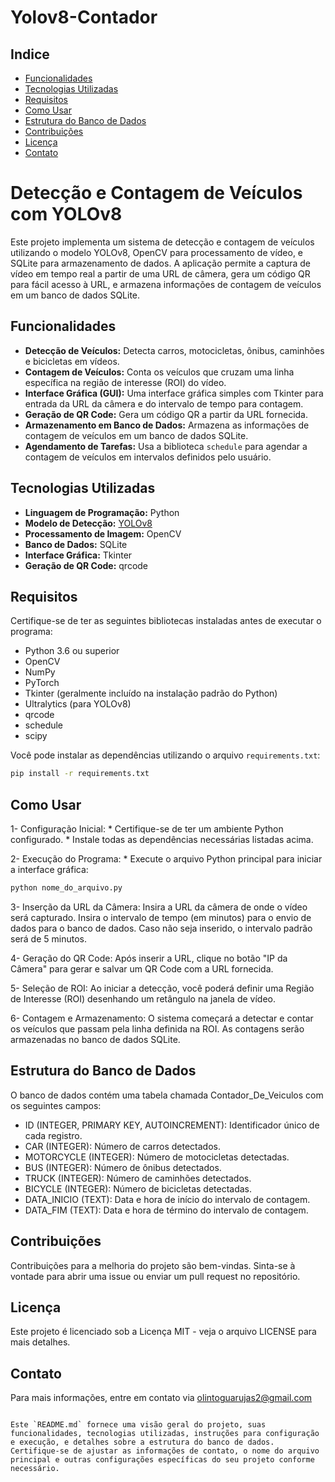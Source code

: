 # Yolov8-Contador

## Indice

- [Funcionalidades](#funcionalidades) <br>
- [Tecnologias Utilizadas](#tecnologias-utilizadas) <br>
- [Requisitos](#requisitos) <br>
- [Como Usar](#como-usar) <br>
- [Estrutura do Banco de Dados](#estrutura-do-banco-de-dados) <br>
- [Contribuições](#contribuições) <br>
- [Licença](#licença) <br>
- [Contato](#contato) <br>

# Detecção e Contagem de Veículos com YOLOv8

Este projeto implementa um sistema de detecção e contagem de veículos utilizando o modelo YOLOv8, OpenCV para processamento de vídeo, e SQLite para armazenamento de dados. A aplicação permite a captura de vídeo em tempo real a partir de uma URL de câmera, gera um código QR para fácil acesso à URL, e armazena informações de contagem de veículos em um banco de dados SQLite.

## Funcionalidades

- **Detecção de Veículos:** Detecta carros, motocicletas, ônibus, caminhões e bicicletas em vídeos.
- **Contagem de Veículos:** Conta os veículos que cruzam uma linha específica na região de interesse (ROI) do vídeo.
- **Interface Gráfica (GUI):** Uma interface gráfica simples com Tkinter para entrada da URL da câmera e do intervalo de tempo para contagem.
- **Geração de QR Code:** Gera um código QR a partir da URL fornecida.
- **Armazenamento em Banco de Dados:** Armazena as informações de contagem de veículos em um banco de dados SQLite.
- **Agendamento de Tarefas:** Usa a biblioteca `schedule` para agendar a contagem de veículos em intervalos definidos pelo usuário.

## Tecnologias Utilizadas

- **Linguagem de Programação:** Python
- **Modelo de Detecção:** [YOLOv8](https://github.com/ultralytics/ultralytics)
- **Processamento de Imagem:** OpenCV
- **Banco de Dados:** SQLite
- **Interface Gráfica:** Tkinter
- **Geração de QR Code:** qrcode

## Requisitos

Certifique-se de ter as seguintes bibliotecas instaladas antes de executar o programa:

- Python 3.6 ou superior
- OpenCV
- NumPy
- PyTorch
- Tkinter (geralmente incluído na instalação padrão do Python)
- Ultralytics (para YOLOv8)
- qrcode
- schedule
- scipy

Você pode instalar as dependências utilizando o arquivo `requirements.txt`:

```bash
pip install -r requirements.txt
```

## Como Usar

  1- Configuração Inicial:
      * Certifique-se de ter um ambiente Python configurado.
      * Instale todas as dependências necessárias listadas acima.

  2- Execução do Programa:
      * Execute o arquivo Python principal para iniciar a interface gráfica:

```bash
python nome_do_arquivo.py
```

  3- Inserção da URL da Câmera:
        Insira a URL da câmera de onde o vídeo será capturado.
        Insira o intervalo de tempo (em minutos) para o envio de dados para o banco de dados. Caso não seja inserido, o intervalo padrão será de 5 minutos.

  4- Geração do QR Code:
        Após inserir a URL, clique no botão "IP da Câmera" para gerar e salvar um QR Code com a URL fornecida.

  5- Seleção de ROI:
        Ao iniciar a detecção, você poderá definir uma Região de Interesse (ROI) desenhando um retângulo na janela de vídeo.

  6- Contagem e Armazenamento:
        O sistema começará a detectar e contar os veículos que passam pela linha definida na ROI. As contagens serão armazenadas no banco de dados SQLite.

## Estrutura do Banco de Dados

O banco de dados contém uma tabela chamada Contador_De_Veiculos com os seguintes campos:

  * ID (INTEGER, PRIMARY KEY, AUTOINCREMENT): Identificador único de cada registro.
  * CAR (INTEGER): Número de carros detectados.
  * MOTORCYCLE (INTEGER): Número de motocicletas detectadas.
  * BUS (INTEGER): Número de ônibus detectados.
  * TRUCK (INTEGER): Número de caminhões detectados.
  * BICYCLE (INTEGER): Número de bicicletas detectadas.
  * DATA_INICIO (TEXT): Data e hora de início do intervalo de contagem.
  * DATA_FIM (TEXT): Data e hora de término do intervalo de contagem.

## Contribuições

Contribuições para a melhoria do projeto são bem-vindas. Sinta-se à vontade para abrir uma issue ou enviar um pull request no repositório.
## Licença

Este projeto é licenciado sob a Licença MIT - veja o arquivo LICENSE para mais detalhes.
## Contato

Para mais informações, entre em contato via olintoguarujas2@gmail.com

```

Este `README.md` fornece uma visão geral do projeto, suas funcionalidades, tecnologias utilizadas, instruções para configuração e execução, e detalhes sobre a estrutura do banco de dados. Certifique-se de ajustar as informações de contato, o nome do arquivo principal e outras configurações específicas do seu projeto conforme necessário.

```
